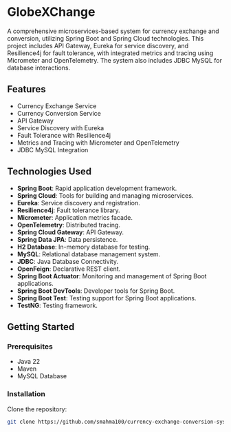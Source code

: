 # GlobeXChange 

A comprehensive microservices-based system for currency exchange and conversion, utilizing Spring Boot and Spring Cloud technologies. This project includes API Gateway, Eureka for service discovery, and Resilience4j for fault tolerance, with integrated metrics and tracing using Micrometer and OpenTelemetry. The system also includes JDBC MySQL for database interactions.

## Features

- Currency Exchange Service
- Currency Conversion Service
- API Gateway
- Service Discovery with Eureka
- Fault Tolerance with Resilience4j
- Metrics and Tracing with Micrometer and OpenTelemetry
- JDBC MySQL Integration

## Technologies Used

- **Spring Boot**: Rapid application development framework.
- **Spring Cloud**: Tools for building and managing microservices.
- **Eureka**: Service discovery and registration.
- **Resilience4j**: Fault tolerance library.
- **Micrometer**: Application metrics facade.
- **OpenTelemetry**: Distributed tracing.
- **Spring Cloud Gateway**: API Gateway.
- **Spring Data JPA**: Data persistence.
- **H2 Database**: In-memory database for testing.
- **MySQL**: Relational database management system.
- **JDBC**: Java Database Connectivity.
- **OpenFeign**: Declarative REST client.
- **Spring Boot Actuator**: Monitoring and management of Spring Boot applications.
- **Spring Boot DevTools**: Developer tools for Spring Boot.
- **Spring Boot Test**: Testing support for Spring Boot applications.
- **TestNG**: Testing framework.

## Getting Started

### Prerequisites

- Java 22
- Maven
- MySQL Database

### Installation

Clone the repository:

```bash
git clone https://github.com/smahma100/currency-exchange-conversion-system.git
